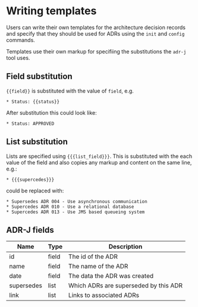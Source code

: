 # Writing templates
Users can write their own templates for the architecture decision records and specify that they should be used for ADRs using the `init` and `config` commands.

Templates use their own markup for specifiing the substitutions the `adr-j` tool uses.

## Field substitution

`{{field}}` is substituted with the value of `field`, e.g.

```
* Status: {{status}}
```
After substitution this could look like:

```
* Status: APPROVED
```

## List substitution

Lists are specified using `{{{list_field}}}`. This is  substituted with the each value of the field and also copies any markup and content on the same line, e.g.:

```
* {{{supercedes}}}
```

could be replaced with:

```
* Supersedes ADR 004 - Use asynchronous communication
* Supercedes ADR 010 - Use a relational database
* Supercedes ADR 013 - Use JMS based queueing system
```
## ADR-J fields

|  Name      | Type  | Description                           |
|------------|-------|---------------------------------------|
| id         | field | The id of the ADR                     |
| name       | field | The name of the ADR                   |
| date       | field | The data the ADR was created          |
| supersedes | list  | Which ADRs are superseded by this ADR |
| link       | list  | Links to associated ADRs              |
